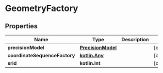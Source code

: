 
# GeometryFactory

## Properties
Name | Type | Description | Notes
------------ | ------------- | ------------- | -------------
**precisionModel** | [**PrecisionModel**](PrecisionModel.md) |  |  [optional]
**coordinateSequenceFactory** | [**kotlin.Any**](.md) |  |  [optional]
**srid** | **kotlin.Int** |  |  [optional]



